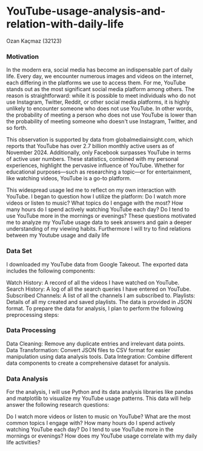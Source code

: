 # YouTube-usage-analysis-and-relation-with-daily-life
Ozan Kaçmaz (32123)
### Motivation
  
  In the modern era, social media has become an indispensable part of daily life. Every day, we encounter numerous images and videos on the internet, each differing in the platforms we use to access them. For me, YouTube stands out as the most significant social media platform among others. The reason is straightforward: while it is possible to meet individuals who do not use Instagram, Twitter, Reddit, or other social media platforms, it is highly unlikely to encounter someone who does not use YouTube. In other words, the probability of meeting a person who does not use YouTube is lower than the probability of meeting someone who doesn't use Instagram, Twitter, and so forth.

This observation is supported by data from globalmediainsight.com, which reports that YouTube has over 2.7 billion monthly active users as of November 2024. Additionally, only Facebook surpasses YouTube in terms of active user numbers. These statistics, combined with my personal experiences, highlight the pervasive influence of YouTube. Whether for educational purposes—such as researching a topic—or for entertainment, like watching videos, YouTube is a go-to platform.

This widespread usage led me to reflect on my own interaction with YouTube. I began to question how I utilize the platform: Do I watch more videos or listen to music? What topics do I engage with the most? How many hours do I spend actively watching YouTube each day? Do I tend to use YouTube more in the mornings or evenings? These questions motivated me to analyze my YouTube usage data to seek answers and gain a deeper understanding of my viewing habits. Furthermore I will try to find relations between my Youtube usage and daily life

### Data Set

I downloaded my YouTube data from Google Takeout. The exported data includes the following components:

Watch History: A record of all the videos I have watched on YouTube.
Search History: A log of all the search queries I have entered on YouTube.
Subscribed Channels: A list of all the channels I am subscribed to.
Playlists: Details of all my created and saved playlists.
The data is provided in JSON format. To prepare the data for analysis, I plan to perform the following preprocessing steps:
### Data Processing
Data Cleaning: Remove any duplicate entries and irrelevant data points.
Data Transformation: Convert JSON files to CSV format for easier manipulation using data analysis tools.
Data Integration: Combine different data components to create a comprehensive dataset for analysis.
### Data Analysis

For the analysis, I will use Python and its data analysis libraries like pandas and matplotlib to visualize my YouTube usage patterns. This data will help answer the following research questions:

Do I watch more videos or listen to music on YouTube?
What are the most common topics I engage with?
How many hours do I spend actively watching YouTube each day?
Do I tend to use YouTube more in the mornings or evenings?
How does my YouTube usage correlate with my daily life activities?


